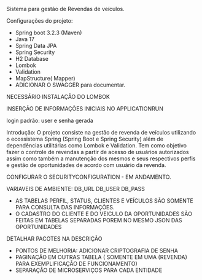 Sistema para gestão de Revendas de veículos.

Configurações do projeto:
- Spring boot 3.2.3 (Maven)
- Java 17
- Spring Data JPA
- Spring Security
- H2 Database
- Lombok
- Validation
- MapStructure( Mapper)
- ADICIONAR O SWAGGER para documentar.

NECESSÁRIO INSTALAÇÃO DO LOMBOK

INSERÇÃO DE INFORMAÇÕES INICIAIS NO APPLICATIONRUN

login padrão: user e senha gerada

Introdução:
 O projeto consiste na gestão de revenda de veículos utilizando o ecossistema Spring (Spring Boot e Spring Security) 
além de dependências utilitárias como Lombok e Validation. Tem como objetivo fazer o controle de revendas a partir de acesso
de usuários autorizados assim como também a manutenção dos mesmos e seus respectivos perfis e gestão de oportunidades de acordo com
usuário da revenda.

CONFIGURAR O SECURITYCONFIGURATION  - EM ANDAMENTO.

VARIAVEIS DE AMBIENTE:
DB_URL
DB_USER
DB_PASS


- AS TABELAS PERFIL, STATUS, CLIENTES E VEÍCULOS SÃO SOMENTE PARA CONSULTA DAS INFORMAÇÕES.
- O CADASTRO DO CLIENTE E DO VEICULO DA OPORTUNIDADES SÃO FEITAS EM TABELAS SEPARADAS POREM NO MESMO JSON DAS OPORTUNIDADES

DETALHAR PACOTES NA DESCRIÇÃO

- PONTOS DE MELHORIA: ADICIONAR CRIPTOGRAFIA DE SENHA
- PAGINAÇÃO EM OUTRAS TABELA ( SOMENTE EM UMA (REVENDA) PARA EXEMPLIFICAÇÃO DE FUNCIONAMENTO)
- SEPARAÇÃO DE MICROSERVIÇOS PARA CADA ENTIDADE

